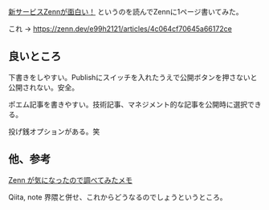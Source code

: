 [新サービスZennが面白い！](https://qiita.com/engineerhikaru/items/d3be9d731a5327a1ed70) というのを読んでZennに1ページ書いてみた。

これ → https://zenn.dev/e99h2121/articles/4c064cf70645a66172ce

## 良いところ

下書きをしやすい。Publishにスイッチを入れたうえで公開ボタンを押さないと公開されない。安全。

ポエム記事を書きやすい。技術記事、マネジメント的な記事を公開時に選択できる。

投げ銭オプションがある。笑


## 他、参考

[Zenn が気になったので調べてみたメモ](https://qiita.com/sh1ch/items/b408d524ac3a410f29fc)

Qiita, note 界隈と併せ、これからどうなるのでしょうというところ。

